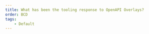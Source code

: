 ```yaml
---
title: What has been the tooling response to OpenAPI Overlays?
order: BCD
tags:
    - Default
---
```

